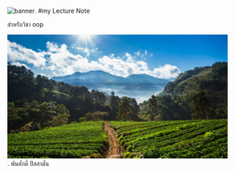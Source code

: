 ![banner](https://picsum.photos/800/250).
#my Lecture Note

สำหรับวิชา oop

![download banner](https://github.com/Pansak09/Pansak09.github.io/blob/main/Banner.png).
พันศักดิ์ ปัสสามั่น
